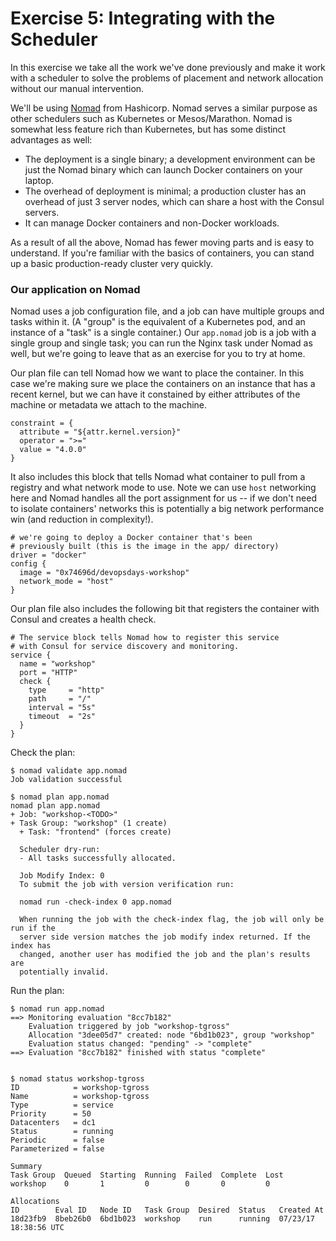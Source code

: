 # Exercise 5: Integrating with the Scheduler

In this exercise we take all the work we've done previously and make it work with a scheduler to solve the problems of placement and network allocation without our manual intervention.

We'll be using [Nomad](https://nomadproject.com) from Hashicorp. Nomad serves a similar purpose as other schedulers such as Kubernetes or Mesos/Marathon. Nomad is somewhat less feature rich than Kubernetes, but has some distinct advantages as well:

- The deployment is a single binary; a development environment can be just the Nomad binary which can launch Docker containers on your laptop.
- The overhead of deployment is minimal; a production cluster has an overhead of just 3 server nodes, which can share a host with the Consul servers.
- It can manage Docker containers and non-Docker workloads.

As a result of all the above, Nomad has fewer moving parts and is easy to understand. If you're familiar with the basics of containers, you can stand up a basic production-ready cluster very quickly.

### Our application on Nomad

Nomad uses a job configuration file, and a job can have multiple groups and tasks within it. (A "group" is the equivalent of a Kubernetes pod, and an instance of a "task" is a single container.) Our `app.nomad` job is a job with a single group and single task; you can run the Nginx task under Nomad as well, but we're going to leave that as an exercise for you to try at home.

Our plan file can tell Nomad how we want to place the container. In this case we're making sure we place the containers on an instance that has a recent kernel, but we can have it constained by either attributes of the machine or metadata we attach to the machine.

```hcl
constraint = {
  attribute = "${attr.kernel.version}"
  operator = ">="
  value = "4.0.0"
}
```

It also includes this block that tells Nomad what container to pull from a registry and what network mode to use. Note we can use `host` networking here and Nomad handles all the port assignment for us -- if we don't need to isolate containers' networks this is potentially a big network performance win (and reduction in complexity!).

```hcl
# we're going to deploy a Docker container that's been
# previously built (this is the image in the app/ directory)
driver = "docker"
config {
  image = "0x74696d/devopsdays-workshop"
  network_mode = "host"
}
```

Our plan file also includes the following bit that registers the container with Consul and creates a health check.

```hcl
# The service block tells Nomad how to register this service
# with Consul for service discovery and monitoring.
service {
  name = "workshop"
  port = "HTTP"
  check {
    type     = "http"
    path     = "/"
    interval = "5s"
    timeout  = "2s"
  }
}
```

Check the plan:

```
$ nomad validate app.nomad
Job validation successful

$ nomad plan app.nomad
nomad plan app.nomad
+ Job: "workshop-<TODO>"
+ Task Group: "workshop" (1 create)
  + Task: "frontend" (forces create)

  Scheduler dry-run:
  - All tasks successfully allocated.

  Job Modify Index: 0
  To submit the job with version verification run:

  nomad run -check-index 0 app.nomad

  When running the job with the check-index flag, the job will only be run if the
  server side version matches the job modify index returned. If the index has
  changed, another user has modified the job and the plan's results are
  potentially invalid.
```

Run the plan:

```
$ nomad run app.nomad
==> Monitoring evaluation "8cc7b182"
    Evaluation triggered by job "workshop-tgross"
    Allocation "3dee05d7" created: node "6bd1b023", group "workshop"
    Evaluation status changed: "pending" -> "complete"
==> Evaluation "8cc7b182" finished with status "complete"


$ nomad status workshop-tgross
ID            = workshop-tgross
Name          = workshop-tgross
Type          = service
Priority      = 50
Datacenters   = dc1
Status        = running
Periodic      = false
Parameterized = false

Summary
Task Group  Queued  Starting  Running  Failed  Complete  Lost
workshop    0       1         0        0       0         0

Allocations
ID        Eval ID   Node ID   Task Group  Desired  Status   Created At
18d23fb9  8beb26b0  6bd1b023  workshop    run      running  07/23/17 18:38:56 UTC
```
